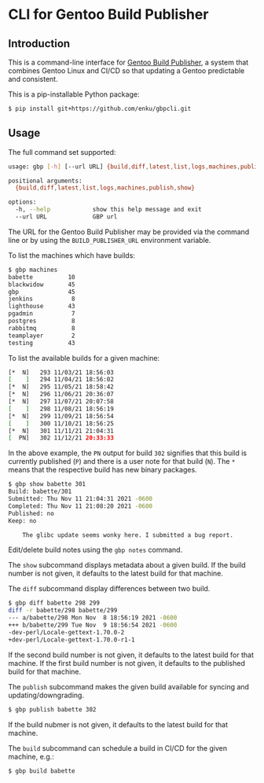 # CLI for Gentoo Build Publisher

## Introduction

This is a command-line interface for [Gentoo Build
Publisher](https://github.com/enku/gentoo-build-publisher), a system that
combines Gentoo Linux and CI/CD so that updating a Gentoo predictable and
consistent.

This is a pip-installable Python package:

```bash
$ pip install git+https://github.com/enku/gbpcli.git
```

## Usage

The full command set supported:

```bash
usage: gbp [-h] [--url URL] {build,diff,latest,list,logs,machines,publish,show} ...

positional arguments:
  {build,diff,latest,list,logs,machines,publish,show}

options:
  -h, --help            show this help message and exit
  --url URL             GBP url
```

The URL for the Gentoo Build Publisher may be provided via the command line or
by using the `BUILD_PUBLISHER_URL` environment variable.

To list the machines which have builds:

```bash
$ gbp machines
babette          10
blackwidow       45
gbp              45
jenkins           8
lighthouse       43
pgadmin           7
postgres          8
rabbitmq          8
teamplayer        2
testing          43
```

To list the available builds for a given machine:

```bash
[*  N]   293 11/03/21 18:56:03
[    ]   294 11/04/21 18:56:02
[*  N]   295 11/05/21 18:58:42
[*  N]   296 11/06/21 20:36:07
[*  N]   297 11/07/21 20:07:58
[    ]   298 11/08/21 18:56:19
[*  N]   299 11/09/21 18:56:54
[    ]   300 11/10/21 18:56:25
[*  N]   301 11/11/21 21:04:31
[  PN]   302 11/12/21 20:33:33
```

In the above example, the `PN` output for build `302` signifies that this
build is currently published (`P`) and there is a user note for that build
(`N`).  The `*` means that the respective build has new binary packages.

```bash
$ gbp show babette 301
Build: babette/301
Submitted: Thu Nov 11 21:04:31 2021 -0600
Completed: Thu Nov 11 21:08:20 2021 -0600
Published: no
Keep: no

    The glibc update seems wonky here. I submitted a bug report.
```

Edit/delete build notes using the `gbp notes` command.


The `show` subcommand displays metadata about a given build.  If the build
number is not given, it defaults to the latest build for that machine.

The `diff` subcommand display differences between two build.

```bash
$ gbp diff babette 298 299
diff -r babette/298 babette/299
--- a/babette/298 Mon Nov  8 18:56:19 2021 -0600
+++ b/babette/299 Tue Nov  9 18:56:54 2021 -0600
-dev-perl/Locale-gettext-1.70.0-2
+dev-perl/Locale-gettext-1.70.0-r1-1
```
If the second build number is not given, it defaults to the latest build for
that machine.  If the first build number is not given, it defaults to the
published build for that machine.

The `publish` subcommand makes the given build available for syncing and
updating/downgrading.

```bash
$ gbp publish babette 302
```

If the build nubmer is not given, it defaults to the latest build for that machine.

The `build` subcommand can schedule a build in CI/CD for the given machine,
e.g.:

```bash
$ gbp build babette
```
